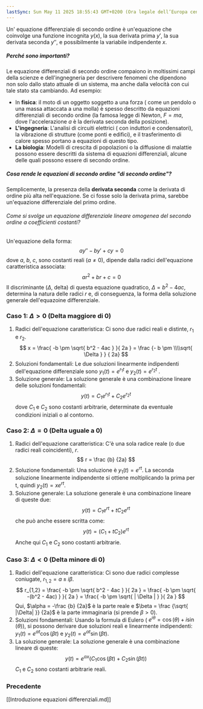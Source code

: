 ```yaml
---
lastSync: Sun May 11 2025 18:55:43 GMT+0200 (Ora legale dell’Europa centrale)
---
```

Un' equazione differenziale di secondo ordine è un'equazione che coinvolge una funzione incognita $y(x)$, la sua derivata prima $y'$, la sua derivata seconda $y''$, e possibilmente la variabile indipendente $x$.

##### Perché sono importanti?
Le equazione differenziali di secondo ordine compaiono in moltissimi campi della scienze e dell'ingnegneria per descrivere fenomeni che dipendono non solo dallo stato attuale di un sistema, ma anche dalla velocità con cui tale stato sta cambiando.
Ad esempio:
- In **fisica**: il moto di un oggetto soggetto a una forza ( come un pendolo o una massa attaccata a una molla) è spesso descritto da equazioni differenziali di secondo ordine (la famosa legge di Newton, $F = ma$, dove l'accelerazione $a$ è la derivata seconda della posizione).
- **L'ingegneria**: L'analisi di circuiti elettrici ( con induttori e condensatori), la vibrazione di strutture (come ponti e edifici), e il trasferimento di calore spesso portano a equazioni di questo tipo.
- **La biologia**: Modelli di crescita di popolazioni o la diffusione di malattie possono essere descritti da sistema di equazioni differenziali, alcune delle quali possono essere di secondo ordine.

##### Cosa rende le equazioni di secondo ordine "di secondo ordine"?
Semplicemente, la presenza della **derivata seconda** come la derivata di ordine più alta nell'equazione. Se ci fosse solo la derivata prima, sarebbe un'equazione differenziale del primo ordine.

###### Come si svolge un equazione differenziale lineare omogenea del secondo ordine a coefficienti costanti?
Un'equazione della forma:
$$
ay'' - by' + cy = 0
$$
dove $a$, $b$, $c$, sono costanti reali ($a \neq 0$), dipende dalla radici dell'equazione caratteristica associata:
$$
ar^2 + br + c = 0
$$
Il discriminante ($\Delta$, delta) di questa equazione quadratico, $\Delta = b^2 - 4ac$, determina la natura delle radici $r$ e, di conseguenza, la forma della soluzione generale dell'equazoine differenziale.

### Caso 1: $\Delta > 0$ (Delta maggiore di 0)
1. Radici dell'equazione caratteristica: Ci sono due radici reali e distinte, $r_{1}$ e $r_{2}$.
$$
x = \frac{ -b \pm \sqrt{ b^2 - 4ac } }{ 2a } = \frac {- b \pm \\\\sqrt{ \Delta } } { 2a}
$$
2. Soluzioni fondamentali: Le due soluzioni linearmente indipendenti dell'equazione differenziale sono $y_1(t) = e^{r_{1}t}$ e $y_2(t) = e^{r_{2}t}$ .
3. Soluzione generale: La soluzione generale è una combinazione lineare delle soluzioni fondamentali:
$$
y(t) = C_{1}e^{r_{1}t} + C_{2}e^{r_{2}t}
$$
dove $C_1$ e $C_2$ sono costanti arbitrarie, determinate da eventuale condizioni iniziali o al contorno.

### Caso 2: $\Delta = 0$ (Delta uguale a 0)
1. Radici dell'equazione caratteristica: C'è una sola radice reale (o due radici reali coincidenti), $r$.
$$
r = \frac {b} {2a}
$$
2. Soluzione fondamentali: Una soluzione è $y_{1}(t) = e^{rt}$. La seconda soluzione linearmente indipendente si ottiene moltiplicando la prima per t, quindi $y_{2}(t) = xe^{rt}$.
3. Soluzione generale: La soluzione generale è una combinazione lineare di queste due:
$$
y(t) = C_{1}e^{rt} + tC_{2}e^{rt}
$$
che può anche essere scritta come:
$$
y(t) = (C_{1} + tC_{2})e^{rt}
$$
Anche qui $C_{1}$ e $C_2$ sono costanti arbitrarie.

### Caso 3: $\Delta < 0$ (Delta minore di 0)
1. Radici dell'equazione caratteristica: Ci sono due radici complesse coniugate, $r_{1,2} = a \pm i\beta$.
$$
r_{1,2} = \frac{ -b \pm \sqrt{ b^2 - 4ac } }{ 2a } = \frac{ -b \pm \sqrt{ -(b^2 - 4ac) } }{ 2a } = \frac{ -b \pm \sqrt{ | \Delta | } }{ 2a }
$$
Qui, $\alpha = -\frac {b} {2a}$ è la parte reale e $\beta = \frac {\sqrt{ |\Delta| }} {2a}$ è la parte immaginaria (si prende $\beta > 0$).
2. Soluzioni fondamentali: Usando la formula di Eulero ( $e^{i\theta} = \cos(\theta) + i \sin(\theta)$), si possono derivare due soluzioni reali e linearmente indipendenti: $y_{1}(t) = e^{\alpha t} \cos(\beta t)$ e $y_{2}(t) = e^{\alpha t} \sin(\beta t)$.
3. La soluzione generale: La soluzione generale è una combinazione lineare di queste:
$$
y(t) = e^{\alpha x}(C_{1} \cos (\beta t) + C_{2} \sin (\beta t))
$$
$C_1$ e $C_2$ sono costanti arbitrarie reali.


### Precedente
[[Introduzione equazioni differenziali.md]]